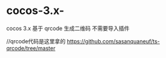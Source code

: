 # cocos-3.x-
cocos 3.x 基于 qrcode 生成二维码
不需要导入插件

//qrcode代码是这里拿的
https://github.com/sasanquaneuf/ts-qrcode/tree/master
